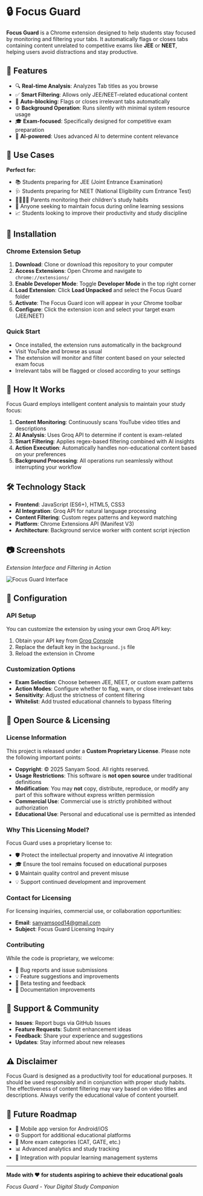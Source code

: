 
# 🔒 Focus Guard

**Focus Guard** is a Chrome extension designed to help students stay focused by monitoring and filtering your tabs. It automatically flags or closes tabs containing content unrelated to competitive exams like **JEE** or **NEET**, helping users avoid distractions and stay productive.

## 🎯 Features

- 🔍 **Real-time Analysis**: Analyzes Tab titles as you browse
- ✅ **Smart Filtering**: Allows only JEE/NEET-related educational content
- 🚫 **Auto-blocking**: Flags or closes irrelevant tabs automatically
- ⚙️ **Background Operation**: Runs silently with minimal system resource usage
- 🎓 **Exam-focused**: Specifically designed for competitive exam preparation
- 🤖 **AI-powered**: Uses advanced AI to determine content relevance

## 🧠 Use Cases

**Perfect for:**
- 📚 Students preparing for JEE (Joint Entrance Examination)
- 🩺 Students preparing for NEET (National Eligibility cum Entrance Test)
- 👨‍👩‍👧‍👦 Parents monitoring their children's study habits
- 🎯 Anyone seeking to maintain focus during online learning sessions
- 📈 Students looking to improve their productivity and study discipline

## 🚀 Installation

### Chrome Extension Setup
1. **Download**: Clone or download this repository to your computer
2. **Access Extensions**: Open Chrome and navigate to `chrome://extensions/`
3. **Enable Developer Mode**: Toggle **Developer Mode** in the top right corner
4. **Load Extension**: Click **Load Unpacked** and select the Focus Guard folder
5. **Activate**: The Focus Guard icon will appear in your Chrome toolbar
6. **Configure**: Click the extension icon and select your target exam (JEE/NEET)

### Quick Start
- Once installed, the extension runs automatically in the background
- Visit YouTube and browse as usual
- The extension will monitor and filter content based on your selected exam focus
- Irrelevant tabs will be flagged or closed according to your settings

## 📝 How It Works

Focus Guard employs intelligent content analysis to maintain your study focus:

1. **Content Monitoring**: Continuously scans YouTube video titles and descriptions
2. **AI Analysis**: Uses Groq API to determine if content is exam-related
3. **Smart Filtering**: Applies regex-based filtering combined with AI insights
4. **Action Execution**: Automatically handles non-educational content based on your preferences
5. **Background Processing**: All operations run seamlessly without interrupting your workflow

## 🛠️ Technology Stack

- **Frontend**: JavaScript (ES6+), HTML5, CSS3
- **AI Integration**: Groq API for natural language processing
- **Content Filtering**: Custom regex patterns and keyword matching
- **Platform**: Chrome Extensions API (Manifest V3)
- **Architecture**: Background service worker with content script injection

## 📷 Screenshots

*Extension Interface and Filtering in Action*

![Focus Guard Interface](https://github.com/user-attachments/assets/34ef6616-7e1a-4268-9d23-e93a2eec513c)

## 🔧 Configuration

### API Setup
You can customize the extension by using your own Groq API key:
1. Obtain your API key from [Groq Console](https://console.groq.com/)
2. Replace the default key in the `background.js` file
3. Reload the extension in Chrome

### Customization Options
- **Exam Selection**: Choose between JEE, NEET, or custom exam patterns
- **Action Modes**: Configure whether to flag, warn, or close irrelevant tabs
- **Sensitivity**: Adjust the strictness of content filtering
- **Whitelist**: Add trusted educational channels to bypass filtering

## 📜 Open Source & Licensing

### License Information
This project is released under a **Custom Proprietary License**. Please note the following important points:

- **Copyright**: © 2025 Sanyam Sood. All rights reserved.
- **Usage Restrictions**: This software is **not open source** under traditional definitions
- **Modification**: You may **not** copy, distribute, reproduce, or modify any part of this software without express written permission
- **Commercial Use**: Commercial use is strictly prohibited without authorization
- **Educational Use**: Personal and educational use is permitted as intended

### Why This Licensing Model?
Focus Guard uses a proprietary license to:
- 🛡️ Protect the intellectual property and innovative AI integration
- 🎓 Ensure the tool remains focused on educational purposes
- 🔒 Maintain quality control and prevent misuse
- 💡 Support continued development and improvement

### Contact for Licensing
For licensing inquiries, commercial use, or collaboration opportunities:
- **Email**: sanyamsood14@gmail.com
- **Subject**: Focus Guard Licensing Inquiry

### Contributing
While the code is proprietary, we welcome:
- 🐛 Bug reports and issue submissions
- 💡 Feature suggestions and improvements
- 🧪 Beta testing and feedback
- 📖 Documentation improvements

## 🤝 Support & Community

- **Issues**: Report bugs via GitHub Issues
- **Feature Requests**: Submit enhancement ideas
- **Feedback**: Share your experience and suggestions
- **Updates**: Stay informed about new releases

## ⚠️ Disclaimer

Focus Guard is designed as a productivity tool for educational purposes. It should be used responsibly and in conjunction with proper study habits. The effectiveness of content filtering may vary based on video titles and descriptions. Always verify the educational value of content yourself.

## 🚀 Future Roadmap

- 📱 Mobile app version for Android/iOS
- 🌐 Support for additional educational platforms
- 🎯 More exam categories (CAT, GATE, etc.)
- 📊 Advanced analytics and study tracking
- 🤝 Integration with popular learning management systems

---

**Made with ❤️ for students aspiring to achieve their educational goals**

*Focus Guard - Your Digital Study Companion*
